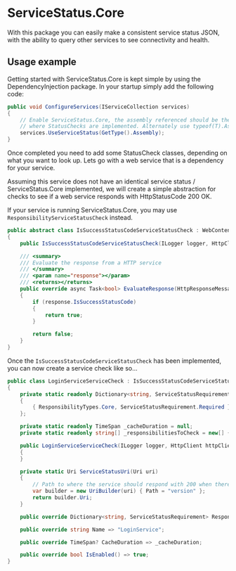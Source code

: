 # ServiceStatus.Core

With this package you can easily make a consistent service status JSON, with the ability to query other services to see connectivity and health.

## Usage example

Getting started with ServiceStatus.Core is kept simple by using the DependencyInjection package. In your startup simply add the following code:

```cs
public void ConfigureServices(IServiceCollection services)
{
	// Enable ServiceStatus.Core, the assembly referenced should be the one
	// where StatusChecks are implemented. Alternately use typeof(T).Assembly
	services.UseServiceStatus(GetType().Assembly);
}
```

Once completed you need to add some StatusCheck classes, depending on what you want to look up. Lets go with a web service that is a dependency for your service. 

Assuming this service does not have an identical service status / ServiceStatus.Core implemented, we will create a simple abstraction for checks to see if a web service responds with HttpStatusCode 200 OK.

If your service is running ServiceStatus.Core, you may use `ResponsibilityServiceStatusCheck` instead.

```cs
public abstract class IsSuccessStatusCodeServiceStatusCheck : WebContentServiceStatusCheck
{
    public IsSuccessStatusCodeServiceStatusCheck(ILogger logger, HttpClient httpClient, Uri uri) : base(logger, httpClient, uri) { }

    /// <summary>
    /// Evaluate the response from a HTTP service
    /// </summary>
    /// <param name="response"></param>
    /// <returns></returns>
    public override async Task<bool> EvaluateResponse(HttpResponseMessage response)
    {
        if (response.IsSuccessStatusCode)
        {
            return true;
        }

        return false;
    }
}
```

Once the `IsSuccessStatusCodeServiceStatusCheck` has been implemented, you can now create a service check like so...

```cs
public class LoginServiceServiceCheck : IsSuccessStatusCodeServiceStatusCheck
{
    private static readonly Dictionary<string, ServiceStatusRequirement> _responsibilities = new Dictionary<string, ServiceStatusRequirement>
    {
        { ResponsibilityTypes.Core, ServiceStatusRequirement.Required }
    };

    private static readonly TimeSpan _cacheDuration = null;
    private static readonly string[] _responsibilitiesToCheck = new[] { ResponsibilityTypes.Core };

    public LoginServiceServiceCheck(ILogger logger, HttpClient httpClient, IOptions<LoginServiceSettings> settings) : base(logger, httpClient, ServiceStatusUri(settings.Value.ServiceUri), _responsibilitiesToCheck)
    {
    }

    private static Uri ServiceStatusUri(Uri uri)
    {
        // Path to where the service should respond with 200 when there are no problems
        var builder = new UriBuilder(uri) { Path = "version" };
        return builder.Uri;
    }

    public override Dictionary<string, ServiceStatusRequirement> Responsibilities => _responsibilities;

    public override string Name => "LoginService";

    public override TimeSpan? CacheDuration => _cacheDuration;

    public override bool IsEnabled() => true;
}
```